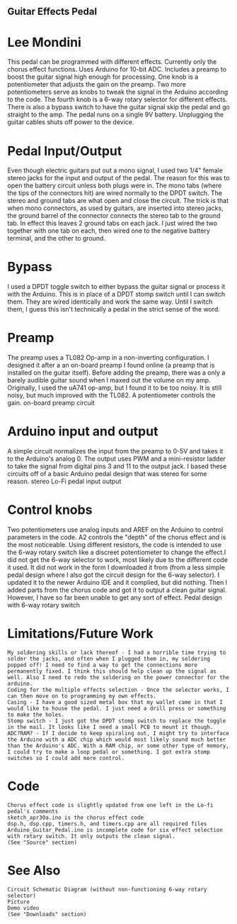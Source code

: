 ## Guitar Effects Pedal

# Lee Mondini
This pedal can be programmed with different effects. Currently only the chorus effect functions. Uses Arduino for 10-bit ADC. Includes a preamp to boost the guitar signal high enough for processing. One knob is a potentiometer that adjusts the gain on the preamp. Two more potentiometers serve as knobs to tweak the signal in the Arduino according to the code. The fourth knob is a 6-way rotary selector for different effects. There is also a bypass switch to have the guitar signal skip the pedal and go straight to the amp. The pedal runs on a single 9V battery. Unplugging the guitar cables shuts off power to the device.

# Pedal Input/Output
Even though electric guitars put out a mono signal, I used two 1/4" female stereo jacks for the input and output of the pedal. The reason for this was to open the battery circuit unless both plugs were in. The mono tabs (where the tips of the connectors hit) are wired normally to the DPDT switch. The stereo and ground tabs are what open and close the circuit. The trick is that when mono connectors, as used by guitars, are inserted into stereo jacks, the ground barrel of the connector connects the stereo tab to the ground tab. In effect this leaves 2 ground tabs on each jack. I just wired the two together with one tab on each, then wired one to the negative battery terminal, and the other to ground.

# Bypass
I used a DPDT toggle switch to either bypass the guitar signal or process it with the Arduino. This is in place of a DPDT stomp switch until I can switch them. They are wired identically and work the same way. Until I switch them, I guess this isn't technically a pedal in the strict sense of the word.

# Preamp
The preamp uses a TL082 Op-amp in a non-inverting configuration. I designed it after a an on-board preamp I found online (a preamp that is installed on the guitar itself). Before adding the preamp, there was a only a barely audible guitar sound when I maxed out the volume on my amp. Originally, I used the uA741 op-amp, but I found it to be too noisy. It is still noisy, but much improved with the TL082. A potentiometer controls the gain. on-board preamp circuit

# Arduino input and output
A simple circuit normalizes the input from the preamp to 0-5V and takes it to the Arduino's analog 0. The output uses PWM and a mini-resistor ladder to take the signal from digital pins 3 and 11 to the output jack. I based these circuits off of a basic Arduino pedal design that was stereo for some reason. stereo Lo-Fi pedal input output

# Control knobs
Two potentiometers use analog inputs and AREF on the Arduino to control parameters in the code. A2 controls the "depth" of the chorus effect and is the most noticeable. Using different resistors, the code is intended to use the 6-way rotary switch like a discreet potentiometer to change the effect.I did not get the 6-way selector to work, most likely due to the different code it used. It did not work in the form I downloaded it from (from a less simple pedal design where I also got the circuit design for the 6-way selector). I updated it to the newer Arduino IDE and it complied, but did nothing. Then I added parts from the chorus code and got it to output a clean guitar signal. However, I have so far been unable to get any sort of effect. Pedal design with 6-way rotary switch

# Limitations/Future Work

    My soldering skills or lack thereof - I had a horrible time trying to solder the jacks, and often when I plugged them in, my soldering popped off! I need to find a way to get the connections more permanently fixed. I think this should help clean up the signal as well. Also I need to redo the soldering on the power connector for the arduino.
    Coding for the multiple effects selection - Once the selector works, I can then move on to programming my own effects.
    Casing - I have a good sized metal box that my wallet came in that I would like to house the pedal. I just need a drill press or something to make the holes.
    Stomp switch - I just got the DPDT stomp switch to replace the toggle in the mail. It looks like I need a small PCB to mount it though.
    ADC?RAM? - If I decide to keep spiraling out, I might try to interface the Arduino with a ADC chip which would most likely sound much better than the Arduino's ADC. With a RAM chip, or some other type of memory, I could try to make a loop pedal or something. I got extra stomp switches so I could add more control.

# Code

    Chorus effect code is slightly updated from one left in the Lo-fi pedal's comments
    sketch_apr30a.ino is the chorus effect code
    dsp.h, dsp.cpp, timers.h, and timers.cpp are all required files
    Arduino_Guitar_Pedal.ino is incomplete code for six effect selection with rotary switch. It only outputs the clean signal.
    (See "Source" section)

# See Also

    Circuit Schematic Diagram (without non-functioning 6-way rotary selector)
    Picture
    Demo video
    (See "Downloads" section)
